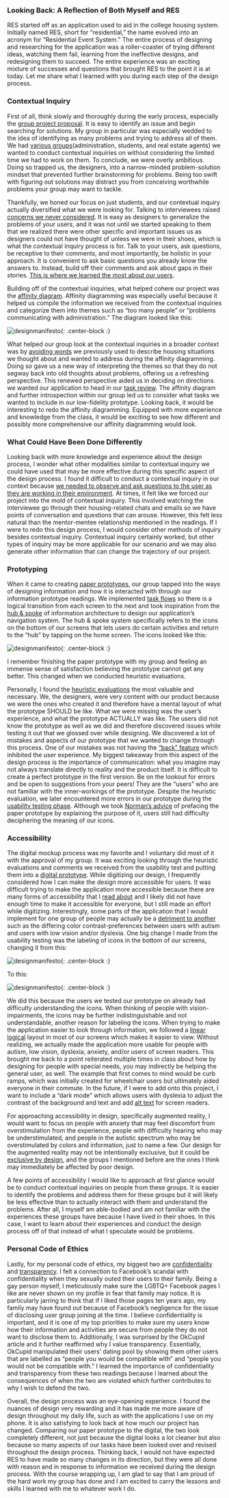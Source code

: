 ### Looking Back: A Reflection of Both Myself and RES

RES started off as an application used to aid in the college housing system. Initially named RES, short for “residential,” the name evolved into an acronym for “Residential Event System.” The entire process of designing and researching for the application was a roller-coaster of trying different ideas, watching them fail, learning from the ineffective designs, and redesigning them to succeed. The entire experience was an exciting mixture of successes and questions that brought RES to the point it is at today. Let me share what I learned with you during each step of the design process.
	
### Contextual Inquiry
First of all, think slowly and thoroughly during the early process, especially the [group project proposal](https://hci-res.github.io/proposal). It is easy to identify an issue and begin searching for solutions. My group in particular was especially wedded to the idea of identifying as many problems and trying to address all of them. We had [various groups](https://hci-res.github.io/ciplan/)(administration, students, and real estate agents) we wanted to conduct contextual inquiries on without considering the limited time we had to work on them. To conclude, we were overly ambitious. Doing so trapped us, the designers, into a narrow-minded problem-solution mindset that prevented further brainstorming for problems. Being too swift with figuring out solutions may distract you from conceiving worthwhile problems your group may want to tackle.

Thankfully, we honed our focus on just students, and our contextual inquiry actually diversified what we were looking for. Talking to interviewees raised [concerns we never considered](https://hci-res.github.io/2019-10-05-CI-Review/). It is easy as designers to generalize the problems of your users, and it was not until we started speaking to them that we realized there were other specific and important issues us as designers could not have thought of unless we were in their shoes, which is what the contextual inquiry process is for. Talk to your users, ask questions, be receptive to their comments, and most importantly, be holistic in your approach. It is convenient to ask basic questions you already know the answers to. Instead, build off their comments and ask about gaps in their stories. [This is where we learned the most about our users](https://hci-res.github.io/2019-10-05-CI-Review/).

Building off of the contextual inquiries, what helped cohere our project was the [affinity diagram](https://hci-res.github.io/2019-10-05-CI-Review/). Affinity diagramming was especially useful because it helped us compile the information we received from the contextual inquiries and categorize them into themes such as “too many people” or “problems communicating with administration.” The diagram looked like this:

![designmanifesto]({{site.baseurl}}/img/Affinitydiagram.png){: .center-block :}

What helped our group look at the contextual inquiries in a broader context was by [avoiding words](https://glow.williams.edu/courses/2539542/files/folder/readings?preview=153992358) we previously used to describe housing situations we thought about and wanted to address during the affinity diagramming. Doing so gave us a new way of interpreting the themes so that they do not segway back into old thoughts about problems, offering us a refreshing perspective. This renewed perspective aided us in deciding on directions we wanted our application to head in our [task review](https://hci-res.github.io/2019-10-06-Task-Review/). The affinity diagram and further introspection within our group led us to consider what tasks we wanted to include in our low-fidelity prototype. Looking back, it would be interesting to redo the affinity diagramming. Equipped with more experience and knowledge from the class, it would be exciting to see how different and possibly more comprehensive our affinity diagramming would look.


### What Could Have Been Done Differently
Looking back with more knowledge and experience about the design process, I wonder what other modalities similar to contextual inquiry we could have used that may be more effective during this specific aspect of the design process. I found it difficult to conduct a contextual inquiry in our context because [we needed to observe and ask questions to the user as they are working in their environment](https://glow.williams.edu/courses/2539542/files/folder/readings?preview=153992307). At times, it felt like we forced our project into the mold of contextual inquiry. This involved watching the interviewee go through their housing-related chats and emails so we have points of conversation and questions that can arouse. However, this felt less natural than the mentor-mentee relationship mentioned in the readings. If I were to redo this design process, I would consider other methods of inquiry besides contextual inquiry. Contextual inquiry certainly worked, but other types of inquiry may be more applicable for our scenario and we may also generate other information that can change the trajectory of our project.


### Prototyping
When it came to creating [paper prototypes](https://hci-res.github.io/2019-10-30-Paper-Prototype), our group tapped into the ways of designing information and how it is interacted with through our information prototype readings. We implemented [task flows](https://glow.williams.edu/files/153992334/download?download_frd=1) so there is a logical transition from each screen to the next and took inspiration from the [hub & spoke](http://www.uxbooth.com/articles/designing-for-mobile-part-1-information-architecture/) of information architecture to design our application’s navigation system. The hub & spoke system specifically refers to the icons on the bottom of our screens that lets users do certain activities and return to the “hub” by tapping on the home screen. The icons looked like this:

![designmanifesto]({{site.baseurl}}/img/PaperBar.png){: .center-block :}

I remember finishing the paper prototype with my group and feeling an immense sense of satisfaction believing the prototype cannot get any better. This changed when we conducted heuristic evaluations.

Personally, I found the [heuristic evaluations](https://hci-res.github.io/2019-11-03-Heuristic-Evaluations/) the most valuable and necessary. We, the designers, were very content with our product because we were the ones who created it and therefore have a mental layout of what the prototype SHOULD be like. What we were missing was the user’s experience, and what the prototype ACTUALLY was like. The users did not know the prototype as well as we did and therefore discovered issues while testing it out that we glossed over while designing. We discovered a lot of mistakes and aspects of our prototype that we wanted to change through this process. One of our mistakes was not having the [“back” feature](https://glow.williams.edu/courses/2539542/files/folder/videos?preview=156178536) which inhibited the user experience. My biggest takeaway from this aspect of the design process is the importance of communication: what you imagine may not always translate directly to reality and the product itself. It is difficult to create a perfect prototype in the first version. Be on the lookout for errors and be open to suggestions from your peers! They are the “users” who are not familiar with the inner-workings of the prototype. Despite the heuristic evaluation, we later encountered more errors in our prototype during the [usability testing phase](https://hci-res.github.io/2019-11-10-Usability-Testing-Review). Although we took [Norman’s advice](https://glow.williams.edu/courses/2539542/files/folder/videos?preview=156178536) of prefacing the paper prototype by explaining the purpose of it, users still had difficulty deciphering the meaning of our icons.

### Accessibility
The digital mockup process was my favorite and I voluntary did most of it with the approval of my group. It was exciting looking through the heuristic evaluations and comments we received from the usability test and putting them into a [digital prototype](https://hci-res.github.io/2019-11-13-Digital-MockUp/). While digitizing our design, I frequently considered how I can make the design more accessible for users. It was difficult trying to make the application more accessible because there are many forms of accessibility that I [read about](https://glow.williams.edu/files/153992322/download?download_frd=1) and I likely did not have enough time to make it accessible for everyone, but I still made an effort while digitizing. Interestingly, some parts of the application that I would implement for one group of people may actually be a [detriment to another](https://glow.williams.edu/files/153992322/download?download_frd=1) such as the differing color contrast-preferences between users with autism and users with low vision and/or dyslexia. One big change I made from the usability testing was the labeling of icons in the bottom of our screens, changing it from this:

![designmanifesto]({{site.baseurl}}/img/PaperBar.png){: .center-block :}

To this:

![designmanifesto]({{site.baseurl}}/img/Digitalbar.png){: .center-block :}

We did this because the users we tested our prototype on already had difficulty understanding the icons. When thinking of people with vision-impairments, the icons may be further indistinguishable and not understandable, another reason for labeling the icons. When trying to make the application easier to look through information, we followed a [linear logical](https://glow.williams.edu/files/153992322/download?download_frd=1) layout in most of our screens which makes it easier to view. Without realizing, we actually made the application more usable for people with autism, low vision, dyslexia, anxiety, and/or users of screen readers. This brought me back to a point reiterated multiple times in class about how by designing for people with special needs, you may indirectly be helping the general user, as well. The example that first comes to mind would be curb ramps, which was initially created for wheelchair users but ultimately aided everyone in their commute. In the future, if I were to add onto this project, I want to include a “dark mode” which allows users with dyslexia to adjust the contrast of the background and text and add [alt text](https://glow.williams.edu/files/153992322/download?download_frd=1) for screen readers.

For approaching accessibility in design, specifically augmented reality, I would want to focus on people with anxiety that may feel discomfort from overstimulation from the experience, people with difficulty hearing who may be understimulated, and people in the autistic spectrum who may be overstimulated by colors and information, just to name a few. Our design for the augmented reality may not be intentionally exclusive, but it could be [exclusive by design](https://theblog.adobe.com/design-with-accessibility-in-mind-the-pour-methodology/), and the groups I mentioned before are the ones I think may immediately be affected by poor design.

A few points of accessibility I would like to approach at first glance would be to conduct contextual inquiries on people from these groups. It is easier to identify the problems and address them for these groups but it will likely be less effective than to actually interact with them and understand the problems. After all, I myself am able-bodied and am not familiar with the experiences these groups have because I have lived in their shoes. In this case, I want to learn about their experiences and conduct the design process off of that instead of what I speculate would be problems.

### Personal Code of Ethics
Lastly, for my personal code of ethics, my biggest two are [confidentiality](https://drive.google.com/file/d/1Qna8UG2zc2pfcJS5caY9o_dLSwGtX0mI/view?usp=sharing) and [transparency](https://web.archive.org/web/20180323143242/https://theblog.okcupid.com/we-experiment-on-human-beings-5dd9fe280cd5). I felt a connection to Facebook’s scandal with confidentiality when they sexually outed their users to their family. Being a gay person myself, I meticulously make sure the LGBTQ+ Facebook pages I like are never shown on my profile in fear that family may notice. It is particularly jarring to think that if I liked those pages ten years ago, my family may have found out because of Facebook’s negligence for the issue of disclosing user group joining at the time. I believe confidentiality is important, and it is one of my top priorities to make sure my users know how their information and activities are secure from people they do not want to disclose them to. Additionally, I was surprised by the OkCupid article and it further reaffirmed why I value transparency. Essentially, OkCupid manipulated their users’ dating pool by showing them other users that are labelled as “people you would be compatible with” and “people you would not be compatible with.” I learned the importance of confidentiality and transparency from these two readings because I learned about the consequences of when the two are violated which further contributes to why I wish to defend the two.



Overall, the design process was an eye-opening experience. I found the nuances of design very rewarding and it has made me more aware of design throughout my daily life, such as with the applications I use on my phone. It is also satisfying to look back at how much our project has changed. Comparing our paper prototype to the digital, the two look completely different, not just because the digital looks a lot cleaner but also because so many aspects of our tasks have been looked over and revised throughout the design process. Thinking back, I would not have expected RES to have made so many changes in its direction, but they were all done with reason and in response to information we received during the design process. With the course wrapping up, I am glad to say that I am proud of the hard work my group has done and I am excited to carry the lessons and skills I learned with me to whatever work I do.
